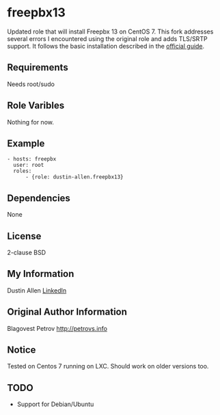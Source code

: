 freepbx13
===============

Updated role that will install Freepbx 13 on CentOS 7. This fork addresses several errors I encountered using the original role and adds TLS/SRTP support. It follows the basic installation described in the [official guide](https://wiki.freepbx.org/display/FOP/Installing+FreePBX+13+on+CentOS+7).  


Requirements
---------------------

Needs root/sudo

Role Varibles
-----------------

Nothing for now.

Example
---------------

    - hosts: freepbx
      user: root
      roles:
          - {role: dustin-allen.freepbx13}

Dependencies
-----------------

None

License
-------

2-clause BSD

My Information
-----------
Dustin Allen
[LinkedIn](https://www.linkedin.com/in/dustin-allen-b9277535/)

Original Author Information
------------------

Blagovest Petrov
http://petrovs.info


Notice
------

Tested on Centos 7 running on LXC. Should work on older versions too.

TODO
----
* Support for Debian/Ubuntu
